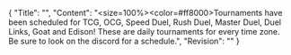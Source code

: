 {
  "Title": "",
  "Content": "<size=100%><color=#ff8000>Tournaments have been scheduled for TCG, OCG, Speed Duel, Rush Duel, Master Duel, Duel Links, Goat and Edison! These are daily tournaments for every time zone. Be sure to look on the discord for a schedule.</color>",
  "Revision": ""
}
